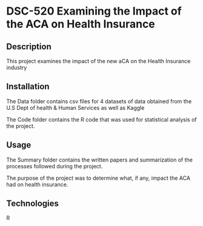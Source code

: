 # DSC-520 Examining the Impact of the ACA on Health Insurance

## Description
This project examines the impact of the new aCA on the Health Insurance industry

## Installation
The Data folder contains csv files for 4 datasets of data obtained from the U.S Dept of health & Human Services as well as Kaggle

The Code folder contains the R code that was used for statistical analysis of the project.

## Usage
The Summary folder contains the written papers and summarization of the processes followed during the project.

The purpose of the project was to determine what, if any, impact the ACA had on health insurance.

## Technologies
R


